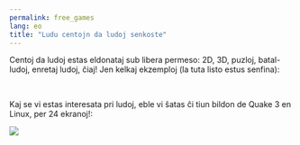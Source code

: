 ```yaml
---
permalink: free_games
lang: eo
title: "Ludu centojn da ludoj senkoste"
---
```


Centoj da ludoj estas eldonataj sub libera permeso: 2D, 3D, puzloj, batal-ludoj, enretaj ludoj, ĉiaj! Jen kelkaj ekzemploj (la tuta listo estus senfina):

<div id="items">



<br class="clearboth" />


Kaj se vi estas interesata pri ludoj, eble vi ŝatas ĉi tiun bildon de Quake 3 en Linux, per 24 ekranoj!:

<a href="Images/quake_24_screens.jpg"><img src="Images/quake_24_screens_thumbnail.jpg" /></a>




